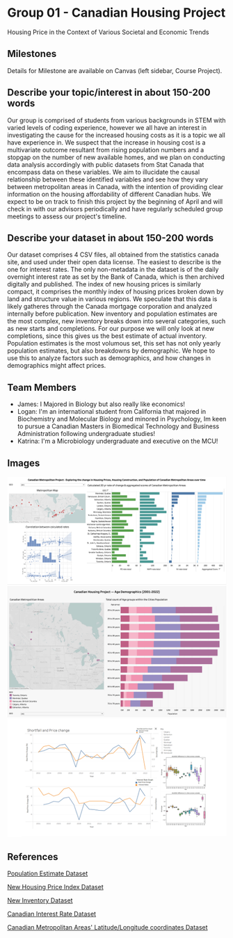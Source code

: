 # Group 01 - Canadian Housing Project

Housing Price in the Context of Various Societal and Economic Trends

## Milestones

Details for Milestone are available on Canvas (left sidebar, Course Project).

## Describe your topic/interest in about 150-200 words

Our group is comprised of students from various backgrounds in STEM with varied levels of coding experience, however we all have an interest in investigating the cause for the increased housing costs as it is a topic we all have experience in. We suspect that the increase in housing cost is a multivariate outcome resultant from rising population numbers and a stopgap on the number of new available homes, and we plan on conducting data analysis accordingly with public datasets from Stat Canada that encompass data on these variables. We aim to illucidate the causal relationship between these identified variables and see how they vary between metropolitan areas in Canada, with the intention of providing clear information on the housing affordability of different Canadian hubs. We expect to be on track to finish this project by the beginning of April and will check in with our advisors periodically and have regularly scheduled group meetings to assess our project's timeline. 

## Describe your dataset in about 150-200 words

Our dataset comprises 4 CSV files, all obtained from the statistics canada site, and used under their open data license. The easiest to describe is the one for interest rates. The only non-metadata in the dataset is of the daily overnight interest rate as set by the Bank of Canada, which is then archived digitally and published. The index of new housing prices is similarly compact, it comprises the monthly index of housing prices broken down by land and structure value in various regions. We speculate that this data is likely gatheres through the Canada mortgage corporation and analyzed internally before publication. New inventory and population estimates are the most complex, new inventory breaks down into several categories, such as new starts and completions. For our purpose we will only look at new completions, since this gives us the best estimate of actual inventory. Population estimates is the most volumous set, this set has not only yearly population estimates, but also breakdowns by demographic. We hope to use this to analyze factors such as demographics, and how changes in demographics might affect prices. 

## Team Members

- James: I Majored in Biology but also really like economics!
- Logan: I'm an international student from California that majored in Biochemistry and Molecular Biology and minored in Psychology, Im keen to pursue a Canadian Masters in Biomedical Technology and Business Administration following undergraduate studies!
- Katrina: I'm a Microbiology undergraduate and executive on the MCU!

## Images

<img src ="images/log-dashboard.png" width="750px"> 

<img src ="images/kat-dashboard.jpg" width="750px">

<img src ="images/Jam-dashboard.png" width="750px">

## References

[Population Estimate Dataset](https://www150.statcan.gc.ca/t1/tbl1/en/tv.action?pid=1710013501)

[New Housing Price Index Dataset](https://www150.statcan.gc.ca/t1/tbl1/en/tv.action?pid=1810020501)

[New Inventory Dataset](https://www150.statcan.gc.ca/t1/tbl1/en/tv.action?pid=3410015401)

[Canadian Interest Rate Dataset](https://www150.statcan.gc.ca/t1/tbl1/en/tv.action?pid=1010013901)

[Canadian Metropolitan Areas' Latitude/Longitude coordinates Dataset](https://community.tableau.com/s/question/0D54T00000C5vRvSAJ/census-metropolitan-areas-in-canada)